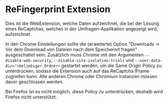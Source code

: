 # ReFingerprint Extension

Dies ist die WebExtension, welche Daten aufzeichnet, die bei der Lösung eines ReCaptchas, welches in der Umfragen-Applikation angezeigt wird, aufzeichnet.

In den Chrome Einstellungen sollte die (erweiterte) Option "Downloads -> Vor dem Download von Dateien nach dem Speicherort fragen" ausgeschaltet sein.
Zusätzlich muss Chrome mit den Argumenten `--disable-web-security`, `--disable-site-isolation-trials` und `--user-data-dir="<beliebiger Ordner>` gestartet werden, um die Same Origin Policy zu unterdrücken, sodass die Extension auch auf das ReCaptcha IFrame zugreifen kann.
Alle anderen Chrome oder Chromium Instanzen müssen davor geschlossen werden.

Bei Firefox ist es nicht möglich, diese Policy zu unterdrücken, deshalb wird Firefox nicht unterstützt.
